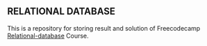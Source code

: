 ## RELATIONAL DATABASE

This is a repository for storing result and solution of Freecodecamp [Relational-database](https://www.freecodecamp.org/learn/relational-database/) Course.

